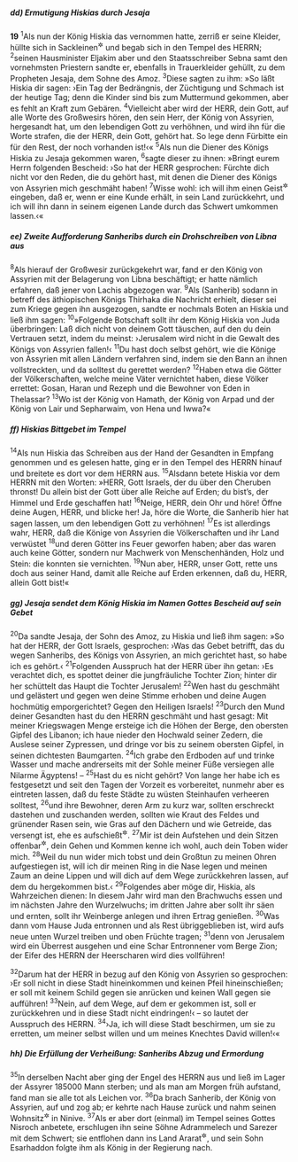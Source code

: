 ##### dd) Ermutigung Hiskias durch Jesaja

__19__
<sup>1</sup>Als nun der König Hiskia das vernommen hatte, zerriß er seine Kleider, hüllte sich in Sackleinen<sup title="= ein grobes Trauergewand">&#x2732;</sup> und begab sich in den Tempel des HERRN;
<sup>2</sup>seinen Hausminister Eljakim aber und den Staatsschreiber Sebna samt den vornehmsten Priestern sandte er, ebenfalls in Trauerkleider gehüllt, zu dem Propheten Jesaja, dem Sohne des Amoz.
<sup>3</sup>Diese sagten zu ihm: »So läßt Hiskia dir sagen: ›Ein Tag der Bedrängnis, der Züchtigung und Schmach ist der heutige Tag; denn die Kinder sind bis zum Muttermund gekommen, aber es fehlt an Kraft zum Gebären.
<sup>4</sup>Vielleicht aber wird der HERR, dein Gott, auf alle Worte des Großwesirs hören, den sein Herr, der König von Assyrien, hergesandt hat, um den lebendigen Gott zu verhöhnen, und wird ihn für die Worte strafen, die der HERR, dein Gott, gehört hat. So lege denn Fürbitte ein für den Rest, der noch vorhanden ist!‹«
<sup>5</sup>Als nun die Diener des Königs Hiskia zu Jesaja gekommen waren,
<sup>6</sup>sagte dieser zu ihnen: »Bringt eurem Herrn folgenden Bescheid: ›So hat der HERR gesprochen: Fürchte dich nicht vor den Reden, die du gehört hast, mit denen die Diener des Königs von Assyrien mich geschmäht haben!
<sup>7</sup>Wisse wohl: ich will ihm einen Geist<sup title="oder: den Entschluß">&#x2732;</sup> eingeben, daß er, wenn er eine Kunde erhält, in sein Land zurückkehrt, und ich will ihn dann in seinem eigenen Lande durch das Schwert umkommen lassen.‹«

##### ee) Zweite Aufforderung Sanheribs durch ein Drohschreiben von Libna aus

<sup>8</sup>Als hierauf der Großwesir zurückgekehrt war, fand er den König von Assyrien mit der Belagerung von Libna beschäftigt; er hatte nämlich erfahren, daß jener von Lachis abgezogen war.
<sup>9</sup>Als (Sanherib) sodann in betreff des äthiopischen Königs Thirhaka die Nachricht erhielt, dieser sei zum Kriege gegen ihn ausgezogen, sandte er nochmals Boten an Hiskia und ließ ihm sagen:
<sup>10</sup>»Folgende Botschaft sollt ihr dem König Hiskia von Juda überbringen: Laß dich nicht von deinem Gott täuschen, auf den du dein Vertrauen setzt, indem du meinst: ›Jerusalem wird nicht in die Gewalt des Königs von Assyrien fallen!‹
<sup>11</sup>Du hast doch selbst gehört, wie die Könige von Assyrien mit allen Ländern verfahren sind, indem sie den Bann an ihnen vollstreckten, und da solltest du gerettet werden?
<sup>12</sup>Haben etwa die Götter der Völkerschaften, welche meine Väter vernichtet haben, diese Völker errettet: Gosan, Haran und Rezeph und die Bewohner von Eden in Thelassar?
<sup>13</sup>Wo ist der König von Hamath, der König von Arpad und der König von Lair und Sepharwaim, von Hena und Iwwa?«

##### ff) Hiskias Bittgebet im Tempel

<sup>14</sup>Als nun Hiskia das Schreiben aus der Hand der Gesandten in Empfang genommen und es gelesen hatte, ging er in den Tempel des HERRN hinauf und breitete es dort vor dem HERRN aus.
<sup>15</sup>Alsdann betete Hiskia vor dem HERRN mit den Worten: »HERR, Gott Israels, der du über den Cheruben thronst! Du allein bist der Gott über alle Reiche auf Erden; du bist’s, der Himmel und Erde geschaffen hat!
<sup>16</sup>Neige, HERR, dein Ohr und höre! Öffne deine Augen, HERR, und blicke her! Ja, höre die Worte, die Sanherib hier hat sagen lassen, um den lebendigen Gott zu verhöhnen!
<sup>17</sup>Es ist allerdings wahr, HERR, daß die Könige von Assyrien die Völkerschaften und ihr Land verwüstet
<sup>18</sup>und deren Götter ins Feuer geworfen haben; aber das waren auch keine Götter, sondern nur Machwerk von Menschenhänden, Holz und Stein: die konnten sie vernichten.
<sup>19</sup>Nun aber, HERR, unser Gott, rette uns doch aus seiner Hand, damit alle Reiche auf Erden erkennen, daß du, HERR, allein Gott bist!«

##### gg) Jesaja sendet dem König Hiskia im Namen Gottes Bescheid auf sein Gebet

<sup>20</sup>Da sandte Jesaja, der Sohn des Amoz, zu Hiskia und ließ ihm sagen: »So hat der HERR, der Gott Israels, gesprochen: ›Was das Gebet betrifft, das du wegen Sanheribs, des Königs von Assyrien, an mich gerichtet hast, so habe ich es gehört.‹
<sup>21</sup>Folgenden Ausspruch hat der HERR über ihn getan: ›Es verachtet dich, es spottet deiner die jungfräuliche Tochter Zion; hinter dir her schüttelt das Haupt die Tochter Jerusalem!
<sup>22</sup>Wen hast du geschmäht und gelästert und gegen wen deine Stimme erhoben und deine Augen hochmütig emporgerichtet? Gegen den Heiligen Israels!
<sup>23</sup>Durch den Mund deiner Gesandten hast du den HERRN geschmäht und hast gesagt: Mit meiner Kriegswagen Menge ersteige ich die Höhen der Berge, den obersten Gipfel des Libanon; ich haue nieder den Hochwald seiner Zedern, die Auslese seiner Zypressen, und dringe vor bis zu seinem obersten Gipfel, in seinen dichtesten Baumgarten.
<sup>24</sup>Ich grabe den Erdboden auf und trinke Wasser und mache andrerseits mit der Sohle meiner Füße versiegen alle Nilarme Ägyptens! –
<sup>25</sup>Hast du es nicht gehört? Von lange her habe ich es festgesetzt und seit den Tagen der Vorzeit es vorbereitet, nunmehr aber es eintreten lassen, daß du feste Städte zu wüsten Steinhaufen verheeren solltest,
<sup>26</sup>und ihre Bewohner, deren Arm zu kurz war, sollten erschreckt dastehen und zuschanden werden, sollten wie Kraut des Feldes und grünender Rasen sein, wie Gras auf den Dächern und wie Getreide, das versengt ist, ehe es aufschießt<sup title="?">&#x2732;</sup>.
<sup>27</sup>Mir ist dein Aufstehen und dein Sitzen offenbar<sup title="?">&#x2732;</sup>, dein Gehen und Kommen kenne ich wohl, auch dein Toben wider mich.
<sup>28</sup>Weil du nun wider mich tobst und dein Großtun zu meinen Ohren aufgestiegen ist, will ich dir meinen Ring in die Nase legen und meinen Zaum an deine Lippen und will dich auf dem Wege zurückkehren lassen, auf dem du hergekommen bist.‹
<sup>29</sup>Folgendes aber möge dir, Hiskia, als Wahrzeichen dienen: In diesem Jahr wird man den Brachwuchs essen und im nächsten Jahre den Wurzelwuchs; im dritten Jahre aber sollt ihr säen und ernten, sollt ihr Weinberge anlegen und ihren Ertrag genießen.
<sup>30</sup>Was dann vom Hause Juda entronnen und als Rest übriggeblieben ist, wird aufs neue unten Wurzel treiben und oben Früchte tragen;
<sup>31</sup>denn von Jerusalem wird ein Überrest ausgehen und eine Schar Entronnener vom Berge Zion; der Eifer des HERRN der Heerscharen wird dies vollführen!

<sup>32</sup>Darum hat der HERR in bezug auf den König von Assyrien so gesprochen: ›Er soll nicht in diese Stadt hineinkommen und keinen Pfeil hineinschießen; er soll mit keinem Schild gegen sie anrücken und keinen Wall gegen sie aufführen!
<sup>33</sup>Nein, auf dem Wege, auf dem er gekommen ist, soll er zurückkehren und in diese Stadt nicht eindringen!‹ – so lautet der Ausspruch des HERRN.
<sup>34</sup>›Ja, ich will diese Stadt beschirmen, um sie zu erretten, um meiner selbst willen und um meines Knechtes David willen!‹«

##### hh) Die Erfüllung der Verheißung: Sanheribs Abzug und Ermordung

<sup>35</sup>In derselben Nacht aber ging der Engel des HERRN aus und ließ im Lager der Assyrer 185000 Mann sterben; und als man am Morgen früh aufstand, fand man sie alle tot als Leichen vor.
<sup>36</sup>Da brach Sanherib, der König von Assyrien, auf und zog ab; er kehrte nach Hause zurück und nahm seinen Wohnsitz<sup title="= seine Residenz">&#x2732;</sup> in Ninive.
<sup>37</sup>Als er aber dort (einmal) im Tempel seines Gottes Nisroch anbetete, erschlugen ihn seine Söhne Adrammelech und Sarezer mit dem Schwert; sie entflohen dann ins Land Ararat<sup title="= Armenien">&#x2732;</sup>, und sein Sohn Esarhaddon folgte ihm als König in der Regierung nach.